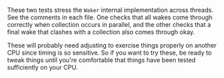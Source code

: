 These two tests stress the `Waker` internal implementation across
threads.  See the comments in each file.  One checks that all wakes
come through correctly when collection occurs in parallel, and the
other checks that a final wake that clashes with a collection also
comes through okay.

These will probably need adjusting to exercise things properly on
another CPU since timing is so sensitive.  So if you want to try
these, be ready to tweak things until you're comfortable that things
have been tested sufficiently on your CPU.
